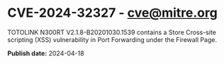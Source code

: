 # CVE-2024-32327 - cve@mitre.org

TOTOLINK N300RT V2.1.8-B20201030.1539 contains a Store Cross-site scripting (XSS) vulnerability in Port Forwarding under the Firewall Page.

**Publish date:** 2024-04-18

